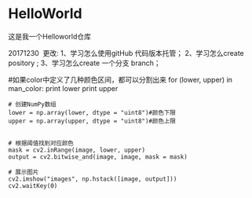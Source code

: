 # HelloWorld
这是我一个Helloworld仓库 


20171230  更改:
1、学习怎么使用gitHub 代码版本托管；
2、学习怎么create pository ;
3、学习怎么create 一个分支 branch；

#如果color中定义了几种颜色区间，都可以分割出来 
for (lower, upper) in man_color:
    print lower
    print upper

    # 创建NumPy数组
    lower = np.array(lower, dtype = "uint8")#颜色下限
    upper = np.array(upper, dtype = "uint8")#颜色上限


    # 根据阈值找到对应颜色
    mask = cv2.inRange(image, lower, upper)
    output = cv2.bitwise_and(image, image, mask = mask)

    # 展示图片
    cv2.imshow("images", np.hstack([image, output]))
    cv2.waitKey(0)













